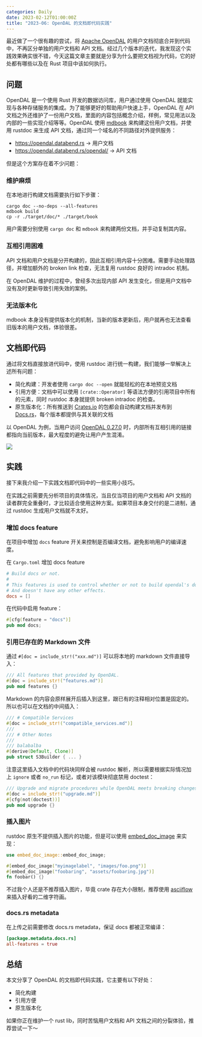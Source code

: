 ```yaml
---
categories: Daily
date: 2023-02-12T01:00:00Z
title: "2023-06: OpenDAL 的文档即代码实践"
---
```


最近做了一个很有趣的尝试，将 [Apache OpenDAL](https://github.com/datafuselabs/opendal/) 的用户文档彻底合并到代码中，不再区分单独的用户文档和 API 文档。经过几个版本的迭代，我发现这个实践效果确实很不错，今天这篇文章主要就是分享为什么要把文档视为代码，它的好处都有哪些以及在 Rust 项目中该如何执行。

## 问题

OpenDAL 是一个使用 Rust 开发的数据访问库，用户通过使用 OpenDAL 就能实现与各种存储服务的集成。为了能够更好的帮助用户快速上手，OpenDAL 在 API 文档之外还维护了一份用户文档，里面的内容包括概念介绍，样例，常见用法以及内部的一些实现介绍等等。OpenDAL 使用 [mdbook](https://github.com/rust-lang/mdBook) 来构建这份用户文档，并使用 rustdoc 来生成 API 文档，通过同一个域名的不同路径对外提供服务：

- https://opendal.databend.rs -> 用户文档
- https://opendal.databend.rs/opendal/ -> API 文档

但是这个方案存在着不少问题：

### 维护麻烦

在本地进行构建文档需要执行如下步骤：

```shell
cargo doc --no-deps --all-features
mdbook build
cp -r ./target/doc/* ./target/book
```

用户需要分别使用 `cargo doc` 和 `mdbook` 来构建两份文档，并手动复制其内容。

### 互相引用困难

API 文档和用户文档是分开构建的，因此互相引用内容十分困难。需要手动处理路径，并增加额外的 broken link 检查，无法复用 rustdoc 良好的 intradoc 机制。

在 OpenDAL 维护的过程中，曾经多次出现内部 API 发生变化，但是用户文档中没有及时更新导致引用失效的案例。

### 无法版本化

mdbook 本身没有提供版本化的机制，当新的版本更新后，用户就再也无法查看旧版本的用户文档，体验很差。

## 文档即代码

通过将文档直接放进代码中，使用 rustdoc 进行统一构建，我们能够一举解决上述所有问题：

- 简化构建：开发者使用 `cargo doc --open` 就能轻松的在本地预览文档
- 引用方便：文档中可以使用 `[crate::Operator]` 等语法方便的引用项目中所有的元素，同时 rustdoc 本身就提供 broken intradoc 的检查。
- 原生版本化：所有推送到 [Crates.io](https://crates.io) 的包都会自动构建文档并发布到 [Docs.rs](https://docs.rs)，每个版本都提供与其关联的文档

以 OpenDAL 为例，当用户访问 [OpenDAL 0.27.0](https://docs.rs/opendal/0.27.0/opendal/index.html) 时，内部所有互相引用的链接都指向当前版本，最大程度的避免让用户产生混淆。

![](./docs.png)

## 实践

接下来我介绍一下实践文档即代码中的一些实用小技巧。

在实践之前需要先分析项目的具体情况，当且仅当项目的用户文档和 API 文档的读者群完全重叠时，才比较适合使用这种方案。如果项目本身交付的是二进制，通过 rustdoc 生成用户文档就不太好。

### 增加 docs feature

在项目中增加 `docs` feature 开关来控制是否编译文档，避免影响用户的编译速度。

在 `Cargo.toml` 增加 docs feature

```toml
# Build docs or not.
#
# This features is used to control whether or not to build opendal's docs.
# And doesn't have any other effects.
docs = []
```

在代码中启用 feature：

```rust
#[cfg(feature = "docs")]
pub mod docs;
```

### 引用已存在的 Markdown 文件

通过 `#[doc = include_str!("xxx.md")]` 可以将本地的 markdown 文件直接导入：

```rust
/// All features that provided by OpenDAL.
#[doc = include_str!("features.md")]
pub mod features {}
```

Markdown 的内容会原样展开后插入到这里，跟已有的注释相对位置是固定的。所以也可以在文档的中间插入：

```rust
/// # Compatible Services
#[doc = include_str!("compatible_services.md")]
///
/// # Other Notes
///
/// balabalba
#[derive(Default, Clone)]
pub struct S3Builder { ... }
```

注意这里插入文档中的代码块同样会被 rustdoc 解析，所以需要根据实际情况加上 `ignore` 或者 `no_run` 标记，或者对该模块彻底禁用 doctest：

```rust
/// Upgrade and migrate procedures while OpenDAL meets breaking changes.
#[doc = include_str!("upgrade.md")]
#[cfg(not(doctest))]
pub mod upgrade {}
```

### 插入图片

rustdoc 原生不提供插入图片的功能，但是可以使用 [embed_doc_image](https://docs.rs/embed-doc-image/latest/embed_doc_image/index.html) 来实现：

```rust
use embed_doc_image::embed_doc_image;

#[embed_doc_image("myimagelabel", "images/foo.png")]
#[embed_doc_image("foobaring", "assets/foobaring.jpg")]
fn foobar() {}
```

不过我个人还是不推荐插入图片，毕竟 crate 存在大小限制，推荐使用 [asciiflow](https://asciiflow.com/) 来插入好看的二维字符画。

### docs.rs metadata

在上传之前需要修改 docs.rs metadata，保证 docs 都被正常编译：

```toml
[package.metadata.docs.rs]
all-features = true
```

## 总结

本文分享了 OpenDAL 的文档即代码实践，它主要有以下好处：

- 简化构建
- 引用方便
- 原生版本化

如果你正在维护一个 rust lib，同时苦恼用户文档和 API 文档之间的分裂体验，推荐尝试一下～
